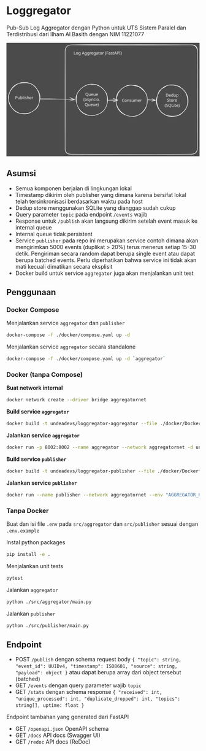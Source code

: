 # Loggregator

Pub-Sub Log Aggregator dengan Python untuk UTS Sistem Paralel dan Terdistribusi dari Ilham Al Basith dengan NIM 11221077

![Diagram Arsitektur](architecture.svg)

## Asumsi

- Semua komponen berjalan di lingkungan lokal
- Timestamp dikirim oleh publisher yang dimana karena bersifat lokal telah tersinkronisasi berdasarkan waktu pada host
- Dedup store menggunakan SQLite yang dianggap sudah cukup
- Query parameter `topic` pada endpoint `/events` wajib
- Response untuk `/publish` akan langsung dikirim setelah event masuk ke internal queue
- Internal queue tidak persistent
- Service `publisher` pada repo ini merupakan service contoh dimana akan mengirimkan 5000 events (duplikat > 20%) terus menerus setiap 15-30 detik. Pengiriman secara random dapat berupa single event atau dapat berupa batched events. Perlu diperhatikan bahwa service ini tidak akan mati kecuali dimatikan secara eksplisit
- Docker build untuk service `aggregator` juga akan menjalankan unit test

## Penggunaan

### Docker Compose

Menjalankan service `aggregator` dan `publisher`


```bash
docker-compose -f ./docker/compose.yaml up -d
```

Menjalankan service `aggregator` secara standalone


```bash
docker-compose -f ./docker/compose.yaml up -d `aggregator`
```

### Docker (tanpa Compose)

**Buat network internal**

```bash
docker network create --driver bridge aggregatornet
```

**Build service `aggregator`**

```bash
docker build -t undeadevs/loggregator-aggregator --file ./docker/Dockerfile.aggregator .
```

**Jalankan service `aggregator`**

```bash
docker run -p 8002:8002 --name aggregator --network aggregatornet -d undeadevs/loggregator-aggregator
```

**Build service `publisher`**

```bash
docker build -t undeadevs/loggregator-publisher --file ./docker/Dockerfile.publisher .
```

**Jalankan service `publisher`**


```bash
docker run --name publisher --network aggregatornet --env "AGGREGATOR_HOST=aggregator" -d undeadevs/loggregator-publisher
```

### Tanpa Docker

Buat dan isi file `.env` pada `src/aggregator` dan `src/publisher` sesuai dengan `.env.example`

Instal python packages

```bash
pip install -e .
```

Menjalankan unit tests

```bash
pytest
```

Jalankan `aggregator`

```bash
python ./src/aggregator/main.py
```

Jalankan `publisher`

```bash
python ./src/publisher/main.py
```

## Endpoint

- POST `/publish` dengan schema request body `{ "topic": string, "event_id": UUIDv4, "timestamp": ISO8601, "source": string, "payload": object }` atau dapat berupa array dari object tersebut (batched)
- GET `/events` dengan query parameter wajib `topic`
- GET `/stats` dengan schema response `{ "received": int, "unique_processed": int, "duplicate_dropped": int, "topics": string[], uptime: float }`

Endpoint tambahan yang generated dari FastAPI

- GET `/openapi.json` OpenAPI schema
- GET `/docs` API docs (Swagger UI)
- GET `/redoc` API docs (ReDoc)
